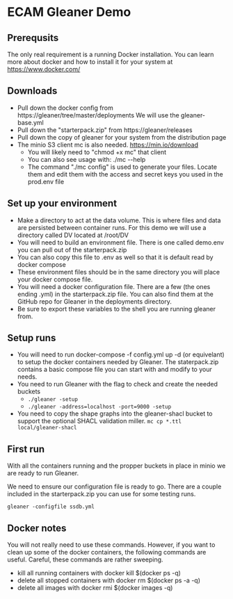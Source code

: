 # ECAM Gleaner Demo

## Prerequsits

The only real requirement is a running Docker installation.  You can learn more about
docker and how to install it for your system at https://www.docker.com/

## Downloads

* Pull down the docker config from 
https://gleaner/tree/master/deployments   We will use the 
gleaner-base.yml
* Pull down the "starterpack.zip" from https://gleaner/releases
* Pull down the copy of gleaner for your system from the distribution page
* The minio S3 client mc is also needed.  https://min.io/download
	* You will likely need to "chmod +x mc" that client
	* You can also see usage with: ./mc --help
	* The command "./mc config" is used to generate your files.  Locate them and edit them
	with the access and secret keys you used in the prod.env file

## Set up your environment

* Make a directory to act at the data volume.  This is where files and data are persisted between container
runs.   For this demo we will use a directory called DV located at /root/DV
* You will need to build an environment file.  There is one called demo.env you can pull out of
the starterpack.zip
* You can also copy this file to .env as well so that it is default read by docker compose
* These environment files should be in the same directory you will place your docker compose file.
* You will need a docker configuration file.  There are a few (the ones ending .yml) in the starterpack.zip 
file.  You can also find them at the GitHub repo for Gleaner in the deployments directory.
* Be sure to export these variables to the shell you are running gleaner from.

## Setup runs

* You will need to run docker-compose -f config.yml up -d (or equivelant) to setup the 
docker containers needed by Gleaner.  The staterpack.zip contains a basic compose file you can 
start with and modify to your needs. 
* You need to run Gleaner with the flag to check and create the needed buckets 
	* `./gleaner -setup`
	* `./gleaner -address=localhost -port=9000 -setup`
* You need to copy the shape graphs into the gleaner-shacl bucket to support the
optional SHACL validation miller.
`mc cp *.ttl local/gleaner-shacl`

## First run

With all the containers running and the propper buckets in place in minio we are ready 
to run Gleaner.

We need to ensure our configuration file is ready to go.  There are a couple included in the starterpack.zip
you can use for some testing runs.

```gleaner -configfile ssdb.yml```

## Docker notes

You will not really need to use these commands.  However, if you want to clean up some 
of the docker containers, the following commands are useful.  Careful, these commands
are rather sweeping.

* kill all running containers with docker kill $(docker ps -q)
* delete all stopped containers with docker rm $(docker ps -a -q)
* delete all images with docker rmi $(docker images -q)

